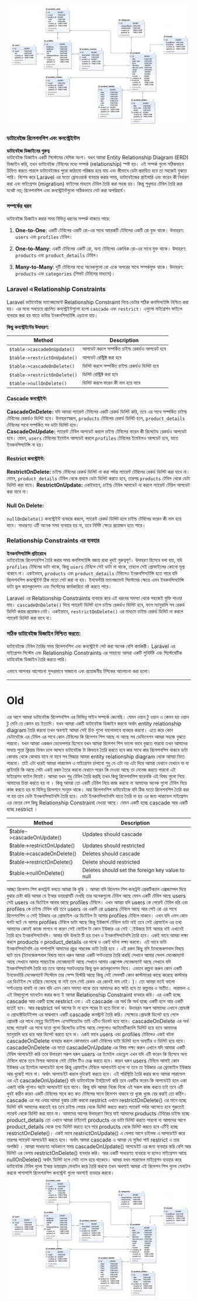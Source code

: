 ![alt text](image-3.png)

### ডাটাবেইজ রিলেশনশিপ এবং কনস্ট্রেইন্টস

**ডাটাবেইজ ডিজাইনের গুরুত্ব**  
ডাটাবেইজ ডিজাইন একটি সিস্টেমের বেসিক অংশ। যখন আমরা Entity Relationship Diagram (ERD) ডিজাইন করি, তখন ডাটাবেইজ টেবিলের মধ্যে সম্পর্ক (relationship) স্পষ্ট হয়। এই সম্পর্ক গুলো সঠিকভাবে চিহ্নিত করতে পারলে ডাটাবেইজের পুরো কাঠামো পরিষ্কার হয়ে যায় এবং কীভাবে ডেটা প্রবাহিত হবে তা সহজেই বুঝতে পারি। বিশেষ করে Laravel এর মতো ফ্রেমওয়ার্ক ব্যবহার করার সময়, ডাটাবেইজের প্রাইমারি এবং ফরেন কী নির্ধারণ করা এবং মাইগ্রেশন (migration) ফাইলের মাধ্যমে টেবিল তৈরি করা সহজ হয়। কিন্তু শুধুমাত্র টেবিল তৈরি করা যথেষ্ট নয়; রিলেশনশিপ এবং কনস্ট্রেইন্টগুলো সঠিকভাবে সেট করা অপরিহার্য।

### সম্পর্কের ধরন

ডাটাবেইজ ডিজাইন করার সময় বিভিন্ন ধরনের সম্পর্ক থাকতে পারে:

1. **One-to-One**: একটি টেবিলের একটি রো-এর সাথে আরেকটি টেবিলের একটি রো যুক্ত থাকে। উদাহরণ: `users` এবং `profiles` টেবিল।
2. **One-to-Many**: একটি টেবিলের একটি রো, অন্য টেবিলের একাধিক রো-এর সাথে যুক্ত থাকে। উদাহরণ: `products` এবং `product_details` টেবিল।

3. **Many-to-Many**: দুটি টেবিলের মধ্যে অনেকগুলো রো একে অপরের সাথে সম্পর্কযুক্ত থাকে। উদাহরণ: `products` এবং `categories` (পিভট টেবিলের মাধ্যমে)।

### Laravel এ Relationship Constraints

Laravel ডাটাবেইজ ম্যানেজমেন্টে Relationship Constraint দিয়ে ডেটার সঠিক কনসিসটেন্সি নিশ্চিত করা হয়। এর মধ্যে সবচেয়ে প্রচলিত কনস্ট্রেইন্টগুলো হলো `cascade` এবং `restrict`। এগুলো মাইগ্রেশন ফাইলে ব্যবহার করা হয় যাতে ডাটার ইনকনসিসটেন্সি এড়ানো যায়।

**কিছু কনস্ট্রেইন্টের উদাহরণ:**

| Method                       | Description                                   |
| ---------------------------- | --------------------------------------------- |
| `$table->cascadeOnUpdate()`  | আপডেট করলে সম্পর্কিত চাইল্ড রেকর্ডও আপডেট হবে |
| `$table->restrictOnUpdate()` | আপডেট রেস্ট্রিক্ট করা হবে                     |
| `$table->cascadeOnDelete()`  | ডিলিট করলে সম্পর্কিত চাইল্ড রেকর্ডও ডিলিট হবে |
| `$table->restrictOnDelete()` | ডিলিট রেস্ট্রিক্ট করা হবে                     |
| `$table->nullOnDelete()`     | ডিলিট করলে ফরেন কী নাল হয়ে যাবে               |

#### Cascade কনস্ট্রেইন্ট:

**CascadeOnDelete:** যদি আমরা প্যারেন্ট টেবিলের একটি রেকর্ড ডিলিট করি, তবে এর সাথে সম্পর্কিত চাইল্ড টেবিলের রেকর্ডও ডিলিট হবে। উদাহরণস্বরূপ, `products` টেবিলের রেকর্ড ডিলিট হলে, `product_details` টেবিলের সাথে সম্পর্কিত সব ডাটা ডিলিট হবে।  
**CascadeOnUpdate:** প্যারেন্ট টেবিল আপডেট করলে চাইল্ড টেবিলের ফরেন কী রিলেটেড রেকর্ডও আপডেট হবে। যেমন, `users` টেবিলের ইমেইল আপডেট করলে `profiles` টেবিলের ইমেইলও আপডেট হবে, যাতে ইনকনসিসটেন্সি না হয়।

#### Restrict কনস্ট্রেইন্ট:

**RestrictOnDelete:** চাইল্ড টেবিলের রেকর্ড ডিলিট না করা পর্যন্ত প্যারেন্ট টেবিলের রেকর্ড ডিলিট করা যাবে না। যেমন, `product_details` টেবিল থেকে প্রথমে ডেটা ডিলিট করতে হবে, তারপর `products` টেবিল থেকে ডেটা ডিলিট করা যাবে।
**RestrictOnUpdate:** একইভাবে, চাইল্ড টেবিল আপডেট না করলে প্যারেন্ট টেবিল আপডেট করা যাবে না।

#### Null On Delete:

`nullOnDelete()` কনস্ট্রেইন্ট ব্যবহার করলে, প্যারেন্ট রেকর্ড ডিলিট হলে চাইল্ড টেবিলের ফরেন কী নাল হয়ে যাবে। সাধারণত এটি অনেক সময় ব্যবহার হয় না, তবে নির্দিষ্ট ক্ষেত্রে প্রয়োজন হতে পারে।

### Relationship Constraints এর ব্যবহার

**ইনকনসিসটেন্সি প্রতিরোধে**  
ডাটাবেইজে রিলেশনশিপ তৈরি করার সময় কনসিসটেন্সি বজায় রাখা খুবই গুরুত্বপূর্ণ। উদাহরণ হিসেবে বলা যায়, যদি `profiles` টেবিলের ডাটা থাকে, কিন্তু `users` টেবিলে সেই ডাটা না থাকে, তাহলে সেই প্রোফাইলের কোনো মূল্য থাকবে না। একইভাবে, `products` এবং `product_details` টেবিলেও ইনকনসিসটেন্সি হতে পারে যদি রিলেশনশিপ কনস্ট্রেইন্ট ঠিক মতো সেট করা না হয়। ইনভেন্টরি ম্যানেজমেন্ট সিস্টেমের ক্ষেত্রে এমন ইনকনসিসটেন্সি ডাটা ভুল ক্যালকুলেশন এবং সিস্টেমের কার্যকারিতা নষ্ট করতে পারে।

Laravel এর Relationship Constraints ব্যবহার করে এই ধরনের সমস্যা থেকে সহজেই মুক্তি পাওয়া যায়। `cascadeOnDelete()` দিয়ে প্যারেন্ট ডিলিট হলে চাইল্ড রেকর্ডও ডিলিট হবে, ফলে ম্যানুয়ালি সব রেকর্ড ডিলিট করার প্রয়োজন নেই। একইভাবে, `restrictOnDelete()` এর মাধ্যমে চাইল্ড রেকর্ড ডিলিট না করলে প্যারেন্ট ডিলিট করা যাবে না।

### সঠিক ডাটাবেইজ ডিজাইন নিশ্চিত করতে:

ডাটাবেইজে টেবিল তৈরির সময় রিলেশনশিপ এবং কনস্ট্রেইন্ট সেট করা অনেক বেশি কার্যকরী। Laravel এর মাইগ্রেশন সিস্টেম এবং Relationship Constraints এর সাহায্যে আমরা একটি সুনির্দিষ্ট এবং সিস্টেমেটিক ডাটাবেইজ ডিজাইন তৈরি করতে পারি।

এভাবে আপনার আলোচনা সুন্দরভাবে সাজানো এবং প্রয়োজনীয় টপিকের আলোচনা করা হলো।

---

# Old

এর আগে আমরা ডাটাবেইজ রিলেশনশিপ এর ভিভিন্ন সাইন সম্পর্কে জেনেছি। যেমন ওয়ান টু ওয়ান এ কেমন হয় ওয়ান টু মেনি তে কেমন হয় ইত্যাদি। যখন আমরা একটি ডাটাবেইজ ডিজাইন করবো অর্থাৎ entity relationship diagram তৈরি করবো তখন অবশ্যই আমরা সেই চিহ্ন গুলো ভালোভাবে ব্যবহার করবো। এতে করে কোন ডেটাবেইজ এর টেবিল এর সাথে কোন টেবিলের কি রিলেশন শিপ আছে না আছে সব ডেফিনেশন আমরা সহজে বুঝতে পারবো। যখন আমরা একজন ডেভেলপার হিসেবে যখন আমরা রিলেশন শিপ ভালো ভাবে বুঝতে পারবো তখন আমাদের মাথায় পুরো ক্লিয়ার ভিষন চলে আসবে ডাটাবেইজ টা কিভাবে তৈরি করতে হবে কার সাথে কার রিলেশনশিপ থাকবে ডাটা কোথায় থেকে কোথায় যাবে না যাবে সব সিদ্ধান্ত আমরা entity relationship diagram থেকে আমরা নিতে পারবো। তাই এটা ধরেই আমরা লারাভেল এ মাইগ্রেশন চালাবো শুধু যে এটা নয় এটা দিয়ে আমরা যেখানে যেখানে যা যা প্রাইমারি কি আছে সেটা একই রকম তৈরে করবো যেখানে পরেন কি দেওয়া আছে তা মেনেজ করতে পারবো এই মাইগ্রেশন ফাইল দিয়েই। আমরা যখন শুধু টেবিল তৈরি করছি তখন কিন্তু রিলেশনশিপ ফরেনকি এই বিষয় গুলো নিয়ে আমাদের চিন্তা করতে হয় না । কিন্তু আমরা তো একটি টেবিল নিয়ে কাজ করবো না আমাদের অনেক গুলো টেবিল নিয়ে কাজ করতে হয় যা বিভিন্ন রিলেশনে সংযুক্ত থাকে। আর রিলেশনশিপ ডাটাবেইজে যদি ঠিক মতো রিলেশনশিপ তৈরি করা না হয় তবে ডেটা ইনকনসিসটেনসি তৈরি হবে। ডেটা ইনকনসিসটেনসি যাতে তৈরি না হয় এর জন্য লারাভেল মাইগ্রেশন এর ভেতর বেশ কিছু Relationship Constraint দেওয়া আছে। যেমন একটি হচ্ছে cascade আর একটি হচ্ছে restrict ।

| Method                     | Description                                      |
| -------------------------- | ------------------------------------------------ |
| $table->cascadeOnUpdate()  | Updates should cascade                           |
| $table->restrictOnUpdate() | Updates should restricted                        |
| $table->cascadeOnDelete()  | Deletes should cascade                           |
| $table->restrictOnDelete() | Delete should restricted                         |
| $table->nullOnDelete()     | Deletes should set the foreign key value to null |

আচ্ছা রিলেশন শিপ কনট্রেন্ট বলতে আমরা কি বুঝি । আমরা যদি রিলেশন শিপ কনট্রেন্ট প্রেকটিক্যাল এক্সজাম্পল দিয়ে বুঝার চেষ্টা করি আমরা যে ইআর ডায়াগ্রামটি দেখছি তার অনেকগুলো টেবিল আছে যেমন একটি টেবিল আছে users সেই users এর ডিটেইল আবার আছে profiles টেবিলে। এখন আমরা যদি users কে পেরেন্ট টেবিল ধরি এবং profiles কে চাইল্ড টেবিল ধরি তবে users এর একটি রো users টেবিলে আছে আর সেই রো এর সাথে রিলেশনশিপ এ সেই ইউজার এর প্রোফাইল এর ডিটেইল টা আমার profiles টেবিলে থাকবে। এখন যদি এমন কোন ঘনটা ঘটে যে আমার profiles টেবিলে ডাটা আছে কিন্তু ইউজার্স টেবিলে ডাটা নাই তবে সেই প্রোফাইল এর তথ্য আমাদের কোনই কাজে লাগবে না কারণ সেই ফোইল টা কোন ইউজার এর সেই ্ইউজার টাই আমার নাই এখানেই তৈরি হবে ইনকনসিসটেনসি। আবার যদি উলটো টি হয় তখন ও ইনকনসিসটেনসি তৈরি হবে। একই ভাবে আমরা লক্ষ্য করলে products ও product_details এর মাঝে ও একই ঘটনা লক্ষ্য করবো। এই ভাবে ডাটা ইনকনসিসটেনসি এর পাশাপাশি আমাদের প্রচুর গারবেজ ডাটা তৈরি হবে । এই রকম কিছু যদি ট্যানজেকশনাল বিষয়ে ঘটে তবে (ট্যানজেকশনাল বিষয়ে মানে ধরুন আমরা একটি সপ্টওয়্যার তৈরি করছি সেখানে আমার সেলস মেনেজম্যান্ট আছে সেখানে আমার পারচেইজ মেনেজম্যান্ট আছে সেখানে আমার এক্সপেন্স মেনেজম্যান্ট আছে সেখানে যদি ইনকনসিসটেনসি তৈরি হয় তবে আমার সফটওয়্যার কিন্তু ভুল ক্যালকুলেশন দিবে। এভাবে কল্পনা করুন কোন একটি ইনভেনটরি মেনেজম্যান্ট সিস্টেমে তার সেল্স হিস্টরি আছে কিন্তু সেই সেলসটি কোন কাস্টমারের কাছে করেছে কাস্টমার এর ডিটেইল সে হারিয়ে ফেলেছে বা নাই তবে সেই রেকড এর কোনই দাম নেই। )। তো আমরা যতই ভালো সপ্টওয়্যার বানাই না কেন যদি এমন কোন সমস্যা থাকে তবে আমাদের কত ক্ষতি হবে তা কল্পনার ও অতীত। লারাভল এ এই বিষয়গুলো ম্যানটেন করার জন্য ই আমরা Relationship Constraint ব্যবহার করি। এর একটি হচ্ছে cascade আর একটি হচ্ছে restrict এবং। এই cascade এর অর্থ কি অর্থ হচ্ছে একটি হলে আর একটি হতেই হবে। আর restrict অর্থ আগের টা না হলে পরের টা হতে দিবো না। উদাহরন সরুপ আমাদের এখানে প্রোডাক্ট ও প্রোডাক্টডিটেইলস এর মাঝখানে একটি cascade কনস্ট্রান্ট তৈরি করি। সেক্ষেত্রে প্রোডাক্ট ডিলেট হয়ে গেলে প্রোডাক্ট এর সাথে যেহুতু ডিটেইলস এসোসিয়েটেড তাই এটিও ডিলেট হয়ে যাবে। cascadeOnDelete এর অর্থ হচ্ছে প্যারেন্ট এর সাথে যতো গুলো রিলেটেড চাইল্ড আছে সেগুলোও অটোমেটিক্যালি ডিলিট হয়ে যাবে আমাদের ম্যানুয়ালি ধরে ধরে আর ডিলেট করতে হবে না। একই ভাবে users এবং profiles টেবিলেও একই ঘটনা cascadeOnDelete ব্যবহার করলে কোনভাবে একট টেবিলের ডাটা ডিলিট হলে অন্যটির ও ডিলিট হয়ে যাবে। cascadeOnDelete এর মতো cascadeOnUpdate এর বিষয় লক্ষ্য করুন এখানে যদি আমারা একটি টেবিল আপডেইট করি তবে উদাহরণ সরুপ ধরুন users এর ইমেইল এডড্রেস এখন যদি এটি ফরেন কি হিসেবে অন্য টেবিলে থাকে তবে নিশ্চয় আমাকে সেই টেবিল টিও চেঞ্জ করতে হবে। কারন ধরুন users টেবিলে আমাই কোন ইউজার এর ইমেইল আপডেইট হলো কিন্তু প্রোফাইল টেবিলে আপডেইট হলো না তবে তা ইউজার এর ফ্রোফাইল ইউজার আর খুজেই পাবে না। অর্থাৎ আপডেইট করলে দুটকেই করতে হবে। এই পরিস্থিতি তৈরি করার জন্য আমরা লারাভেল এর এই cascadeOnUpdate() যদি ডাটাবেইজে ইমপ্লিমেন্ট করি তবে একটির ফরেন কি আপডেইট হলে একা একাই বাকি গুলোও অটো আপডেইট হয়ে যাবে। কিন্তু যদি আমরা নিজে নিজে এই সকল কাজ করতে চাই তবে এটি খুবই কঠিন কারন একটি টেবিলের সাথে কত কত টেবিলের সাথে রিলেশন থাকবে তা খুজে খুজে বের করাই তো কঠিন। cascade এর পর এবার আমরা বুঝার চেষ্টা করবো restrict এখানে restrictOnDelete() এর মানে হচ্ছে ডিলিট যদি আমাদের করতেই হয় তবে চাইল্ড লেয়ার থেকে ডিলিট করতে করতে প্যারেন্ট পর্যন্ত আসেতে হবে শুরুতেই প্যরেন্ট থেকে ডিলিট করা যাবে না। আমাদের আগের উদাহরণে ফিরে যাই আমাদের products টেবিরের চাইল্ড হচ্ছে product_details তো এখানে আমরা চাইলেই products এর ডাটা ডিলিট করতে পারবো না আমাদের আগে product_details থেকে তথ্য ডিলিট করতে হবে পরে products থেকে ডিলিট করতে হবে এটিই হচ্ছে restrictOnDelete()। একই ভাবে restrictOnUpdate() এ বেলায় আগে চাইলন্ড এ আপডেইট করে তারপর প্যারেন্ট আপডেইট করতে হবে। অর্থাৎ আমরা cascade এ আমরা যে সুবিধা পাই restrict এ তার অপজিট । আমরা সাধারণত অধিকাংশ সময় cascadeOnUpdate() আপডেইট এর জন্য ব্যবহার করি বেশি আর ডিলিট এর বেলায় restrictOnDelete() ব্যবহার করি। আর একটি সাধারণত ব্যবহার না হলেও মাইগ্রেশন আছে nullOnDelete() অর্থাৎ ডিলিট হলে সেটা ন্যাল হয়ে থাকেবে। আমরা যখন লারাভেল মাইগ্রেশন ব্যবহার করে ডাটাবেইজ টেবিল গুলো ইআর ডায়াগ্রাম মেনটেন করে তৈরি করবো তখন অবশ্যই আমরা এই রিলেশন শিপ গুলো মেনটেন করবো পাশাপাশি রিলেশনশিপ কনস্ট্রেন্ট গুলো অবশ্যই ব্যবহার করবো।
![alt text](image-3.png)
